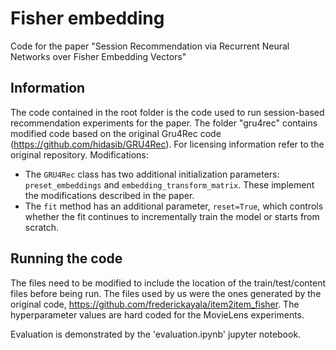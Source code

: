# Fisher embedding

Code for the paper "Session Recommendation via Recurrent Neural Networks over Fisher Embedding Vectors"

## Information

The code contained in the root folder is the code used to run session-based recommendation experiments for the paper. The folder "gru4rec" contains modified code based on the original Gru4Rec code (https://github.com/hidasib/GRU4Rec). For licensing information refer to the original repository. Modifications:
- The `GRU4Rec` class has two additional initialization parameters: `preset_embeddings` and `embedding_transform_matrix`. These implement the modifications described in the paper.
- The `fit` method has an additional parameter, `reset=True`, which controls whether the fit continues to incrementally train the model or starts from scratch.

## Running the code

The files need to be modified to include the location of the train/test/content files before being run. The files used by us were the ones generated by the original code, https://github.com/frederickayala/item2item_fisher. The hyperparameter values are hard coded for the MovieLens experiments.

Evaluation is demonstrated by the 'evaluation.ipynb' jupyter notebook.
